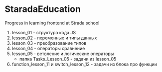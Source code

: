 # StaradaEducation

Progress in learning frontend at Strada school

1. lesson_01 - структура кода JS
2. lesson_02 - переменные и типы данных
3. lesson_03 - преобразование типов
4. lesson_04 - операторы сравнение
5. lesson_05 - ветвление и логические операторы
   - папка Tasks_Lesson_05 - задачи из lesson_05
6. function_lesson_11 и switch_lesson_12 - задачи из блока про функции
